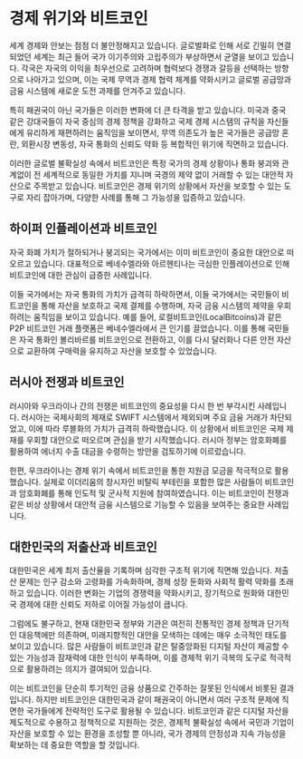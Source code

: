 # 경제 위기와 비트코인
세계 경제와 안보는 점점 더 불안정해지고 있습니다. 글로벌화로 인해 서로 긴밀히 연결되었던 세계는 최근 들어 국가 이기주의와 고립주의가 부상하면서 균열을 보이고 있습니다. 각국은 자국의 이익을 최우선으로 고려하며 협력보다 경쟁과 갈등을 선택하는 방향으로 나아가고 있으며, 이는 국제 무역과 경제 협력 체계를 약화시키고 글로벌 공급망과 금융 시스템에 새로운 도전 과제를 안겨주고 있습니다.

특히 패권국이 아닌 국가들은 이러한 변화에 더 큰 타격을 받고 있습니다. 미국과 중국 같은 강대국들이 자국 중심의 경제 정책을 강화하고 국제 경제 시스템의 규칙을 자신들에게 유리하게 재편하려는 움직임을 보이면서, 무역 의존도가 높은 국가들은 공급망 혼란, 외환시장 변동성, 자국 통화의 신뢰도 약화 등 복합적인 위기에 직면하고 있습니다.

이러한 글로벌 불확실성 속에서 비트코인은 특정 국가의 경제 상황이나 통화 붕괴와 관계없이 전 세계적으로 동일한 가치를 지니며 국경의 제약 없이 거래할 수 있는 대안적 자산으로 주목받고 있습니다. 비트코인은 경제 위기의 상황에서 자산을 보호할 수 있는 도구로 자리 잡아가며, 다양한 사례를 통해 그 가능성을 입증하고 있습니다.

## 하이퍼 인플레이션과 비트코인
자국 화폐 가치가 절하되거나 붕괴되는 국가에서는 이미 비트코인이 중요한 대안으로 떠오르고 있습니다. 대표적으로 베네수엘라와 아르헨티나는 극심한 인플레이션으로 인해 비트코인에 대한 관심이 급증한 사례입니다.

이들 국가에서는 자국 통화의 가치가 급격히 하락하면서, 이들 국가에서는 국민들이 비트코인을 통해 자산을 보호하고 국제 결제를 수행하며, 자국 금융 시스템의 제약을 우회하려는 움직임을 보이고 있습니다. 예를 들어, 로컬비트코인(LocalBitcoins)과 같은 P2P 비트코인 거래 플랫폼은 베네수엘라에서 큰 인기를 끌었습니다. 이를 통해 국민들은 자국 통화인 볼리바르를 비트코인으로 전환하고, 이를 다시 달러화나 다른 안전 자산으로 교환하여 구매력을 유지하고 자산을 보호할 수 있었습니다.

## 러시아 전쟁과 비트코인
러시아와 우크라이나 간의 전쟁은 비트코인의 중요성을 다시 한 번 부각시킨 사례입니다. 러시아는 국제사회의 제재로 SWIFT 시스템에서 제외되며 주요 금융 거래가 차단되었고, 이에 따라 루블화의 가치가 급격히 하락했습니다. 이 상황에서 비트코인은 국제 제재를 우회할 대안으로 떠오르며 관심을 받기 시작했습니다. 러시아 정부는 암호화폐를 활용하여 에너지 수출 대금을 수령하는 방안을 검토하기에 이르렀습니다.

한편, 우크라이나는 경제 위기 속에서 비트코인을 통한 지원금 모금을 적극적으로 활용했습니다. 실제로 이더리움의 창시자인 비탈릭 부테린을 포함한 많은 사람들이 비트코인과 암호화폐를 통해 인도적 및 군사적 지원에 참여하였습니다. 이는 비트코인이 전쟁과 같은 비상 상황에서 대안적 금융 시스템으로 기능할 수 있음을 보여주는 중요한 사례입니다.

## 대한민국의 저출산과 비트코인
대한민국은 세계 최저 출산율을 기록하며 심각한 구조적 위기에 직면해 있습니다. 저출산 문제는 인구 감소와 고령화를 가속화하며, 경제 성장 둔화와 사회적 활력 약화를 초래하고 있습니다. 이러한 변화는 기업의 경쟁력을 약화시키고, 장기적으로 원화와 대한민국 경제에 대한 신뢰도 저하로 이어질 가능성이 큽니다.

그럼에도 불구하고, 현재 대한민국 정부와 기관은 여전히 전통적인 경제 정책과 단기적인 대응책에만 의존하며, 미래지향적인 대안을 모색하는 데에는 매우 소극적인 태도를 보이고 있습니다. 많은 사람들이 비트코인과 같은 탈중앙화된 디지털 자산이 제공할 수 있는 가능성과 잠재력에 대한 인식이 부족하며, 이를 경제적 위기 극복의 도구로 적극적으로 활용하려는 의지가 결여되어 있습니다.

이는 비트코인을 단순히 투기적인 금융 상품으로 간주하는 잘못된 인식에서 비롯된 결과입니다. 하지만 비트코인은 대한민국과 같이 패권국이 아니면서 여러 구조적 문제에 직면한 국가들에게 전략적인 도구로 활용될 수 있습니다. 비트코인과 같은 디지털 자산을 제도적으로 수용하고 정책적으로 지원하는 것은, 경제적 불확실성 속에서 국민과 기업이 자산을 보호할 수 있는 환경을 조성할 뿐 아니라, 국가 경제의 안정성과 지속 가능성을 확보하는 데 중요한 역할을 할 것입니다.